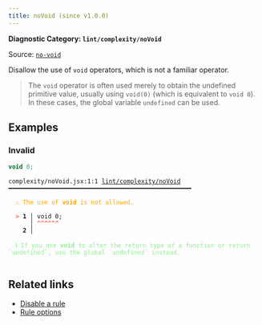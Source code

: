```yaml
---
title: noVoid (since v1.0.0)
---
```


**Diagnostic Category: `lint/complexity/noVoid`**

Source: <a href="https://eslint.org/docs/latest/rules/no-void" target="_blank"><code>no-void</code></a>

Disallow the use of `void` operators, which is not a familiar operator.

>The `void` operator is often used merely to obtain the undefined primitive value,
usually using `void(0)` (which is equivalent to `void 0`). In these cases, the global variable `undefined` can be used.


## Examples

### Invalid

```jsx
void 0;
```

<pre class="language-text"><code class="language-text">complexity/noVoid.jsx:1:1 <a href="https://biomejs.dev/linter/rules/no-void">lint/complexity/noVoid</a> ━━━━━━━━━━━━━━━━━━━━━━━━━━━━━━━━━━━━━━━━━━━━━━━━━━━

<strong><span style="color: Orange;">  </span></strong><strong><span style="color: Orange;">⚠</span></strong> <span style="color: Orange;">The use of </span><span style="color: Orange;"><strong>void</strong></span><span style="color: Orange;"> is not allowed.</span>
  
<strong><span style="color: Tomato;">  </span></strong><strong><span style="color: Tomato;">&gt;</span></strong> <strong>1 │ </strong>void 0;
   <strong>   │ </strong><strong><span style="color: Tomato;">^</span></strong><strong><span style="color: Tomato;">^</span></strong><strong><span style="color: Tomato;">^</span></strong><strong><span style="color: Tomato;">^</span></strong><strong><span style="color: Tomato;">^</span></strong><strong><span style="color: Tomato;">^</span></strong>
    <strong>2 │ </strong>
  
<strong><span style="color: lightgreen;">  </span></strong><strong><span style="color: lightgreen;">ℹ</span></strong> <span style="color: lightgreen;">If you use </span><span style="color: lightgreen;"><strong>void</strong></span><span style="color: lightgreen;"> to alter the return type of a function or return `undefined`, use the global `undefined` instead.</span>
  
</code></pre>

## Related links

- [Disable a rule](/linter/#disable-a-lint-rule)
- [Rule options](/linter/#rule-options)
